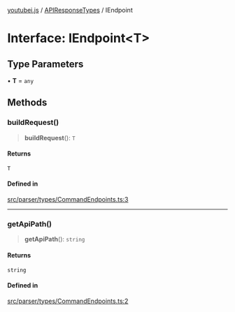 [youtubei.js](../../../README.md) / [APIResponseTypes](../README.md) / IEndpoint

# Interface: IEndpoint\<T\>

## Type Parameters

• **T** = `any`

## Methods

### buildRequest()

> **buildRequest**(): `T`

#### Returns

`T`

#### Defined in

[src/parser/types/CommandEndpoints.ts:3](https://github.com/LuanRT/YouTube.js/blob/af92984523f90200a18314b94478a2697c9deab0/src/parser/types/CommandEndpoints.ts#L3)

***

### getApiPath()

> **getApiPath**(): `string`

#### Returns

`string`

#### Defined in

[src/parser/types/CommandEndpoints.ts:2](https://github.com/LuanRT/YouTube.js/blob/af92984523f90200a18314b94478a2697c9deab0/src/parser/types/CommandEndpoints.ts#L2)
